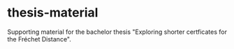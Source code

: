 # thesis-material
Supporting material for the bachelor thesis "Exploring shorter certficates for the Fréchet Distance".
